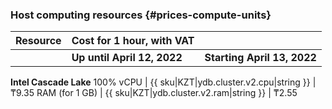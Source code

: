 ### Host computing resources {#prices-compute-units}

Resource | Cost for 1 hour, with VAT | |
----- | ----- | -----
| | **Up until April 12, 2022** | **Starting April 13, 2022** |
**Intel Cascade Lake**
100% vCPU | {{ sku|KZT|ydb.cluster.v2.cpu|string }} | ₸9.35
RAM (for 1 GB) | {{ sku|KZT|ydb.cluster.v2.ram|string }} | ₸2.55

